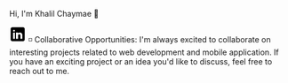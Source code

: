 Hi, I'm Khalil Chaymae 👋

[<img src="https://raw.githubusercontent.com/simple-icons/simple-icons/develop/icons/linkedin.svg" width="30px" alt="LinkedIn" />]([https://linkedin.com/in/your_username](https://www.linkedin.com/in/chaymae-khalil-b6aa31181/))
◽ Collaborative Opportunities:
I'm always excited to collaborate on interesting projects related to web development and mobile application. 
If you have an exciting project or an idea you'd like to discuss, feel free to reach out to me.
